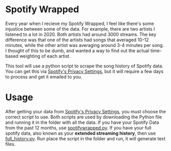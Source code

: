 # Spotify Wrapped
Every year when I recieve my Spotify Wrapped, I feel like there's some injustice between some of the data. For example, there are two artists I listened to a lot in 2020. Both artists had around 3000 streams. The key difference was that one of the artists had songs that averaged 10-12 minutes, while the other artist was averaging around 3-4 minutes per song. I thought of this to be dumb, and wanted a way to find out the actual time-based weighting of each artist.

This tool will use a python script to scrape the song history of Spotify data. You can get this via [Spotify's Privacy Settings](https://www.spotify.com/us/account/privacy/), but it will require a few days to process and get it emailed to you.

# Usage

After getting your data from [Spotify's Privacy Settings](https://www.spotify.com/us/account/privacy/), you must choose the correct script to use. Both scripts are used by downloading the Python file and running it in the folder with all the data.
If you have your Spotify Data from the past 12 months, use [spotifywrapped.py](https://github.com/Antichess/spotifywrapped/blob/main/spotifywrapped.py). If you have your full spotify data, also known as your **extended streaming history**, then use [full_history.py](https://github.com/Antichess/spotifywrapped/blob/main/full_history.py). Run place the script in the folder and run, it will generate text files.
